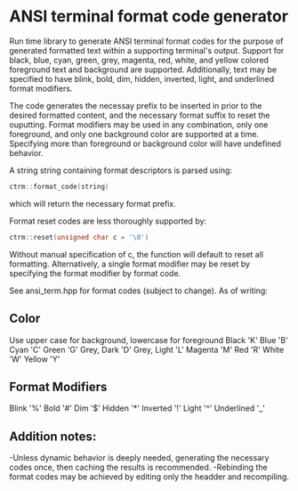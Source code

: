 # ANSI terminal format code generator
Run time library to generate ANSI terminal format codes for the purpose of generated formatted text within a supporting terminal's output. Support for black, blue, cyan, green, grey, magenta, red, white, and yellow colored foreground text and background are supported. Additionally, text may be specified to have blink, bold, dim, hidden, inverted, light, and underlined format modifiers.

The code generates the necessay prefix to be inserted in prior to the desired formatted content, and the necessary format suffix to reset the ouputting. Format modifiers may be used in any combination, only one foreground, and only one background color are supported at a time. Specifying more than foreground or background color will have undefined behavior.

A string string containing format descriptors is parsed using:

````cpp
ctrm::format_code(string)
````

which will return the necessary format prefix.

Format reset codes are less thoroughly supported by:

````cpp
ctrm::reset(unsigned char c = '\0')
````

Without manual specification of c, the function will default to reset all formatting. Alternatively, a single format modifier may be reset by specifying the format modifier by format code.

See ansi_term.hpp for format codes (subject to change). As of writing:

## Color
Use upper case for background, lowercase for foreground
Black 'K'
Blue 'B'
Cyan 'C'
Green 'G'
Grey, Dark 'D'
Grey, Light 'L'
Magenta 'M'
Red 'R'
White 'W'
Yellow 'Y'

## Format Modifiers
Blink '%'
Bold '#'
Dim '$'
Hidden '*'
Inverted '!'
Light '^'
Underlined '_'

## Addition notes:
-Unless dynamic behavior is deeply needed, generating the necessary codes once, then caching the results is recommended.
-Rebinding the format codes may be achieved by editing only the headder and recompiling.
